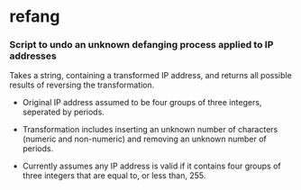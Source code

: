 # refang
### Script to undo an unknown defanging process applied to IP addresses

Takes a string, containing a transformed IP address, and returns all possible results of reversing the transformation.

 - Original IP address assumed to be four groups of three integers, seperated by periods.

 - Transformation includes inserting an unknown number of characters (numeric and non-numeric) and removing an unknown number of periods.

 - Currently assumes any IP address is valid if it contains four groups of three integers that are equal to, or less than, 255.
